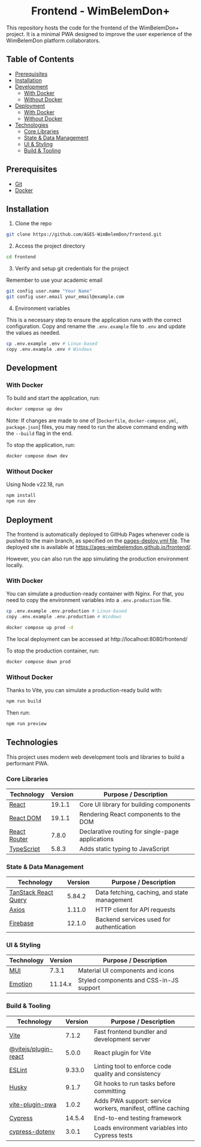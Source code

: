 <h1 style="text-align: center;">Frontend - WimBelemDon+</h1>

This repository hosts the code for the frontend of the WimBelemDon+ project. It is a minimal PWA designed to improve the user experience of the WimBelemDon platform collaborators.

<h2>Table of Contents</h2>

- [Prerequisites](#prerequisites)
- [Installation](#installation)
- [Development](#development)
  - [With Docker](#with-docker)
  - [Without Docker](#without-docker)
- [Deployment](#deployment)
  - [With Docker](#with-docker-1)
  - [Without Docker](#without-docker-1)
- [Technologies](#technologies)
  - [Core Libraries](#core-libraries)
  - [State \& Data Management](#state--data-management)
  - [UI \& Styling](#ui--styling)
  - [Build \& Tooling](#build--tooling)

## Prerequisites

- [Git](https://git-scm.com/)
- [Docker](https://www.docker.com/)

## Installation

1. Clone the repo
```sh
git clone https://github.com/AGES-WimBelemDon/frontend.git
```

2. Access the project directory
```sh
cd frontend
```

3. Verify and setup git credentials for the project

Remember to use your academic email

```sh
git config user.name "Your Name"
git config user.email your_email@example.com
```

4. Environment variables

This is a necessary step to ensure the application runs with the correct configuration.
Copy and rename the `.env.example` file to `.env` and update the values as needed.

```sh
cp .env.example .env # Linux-based
copy .env.example .env # Windows
```

## Development

### With Docker

To build and start the application, run:

```sh
docker compose up dev
```

Note: If changes are made to one of [`Dockerfile`, `docker-compose.yml`, `package.json`] files, you may need to run the above command ending with the `--build` flag in the end.

To stop the application, run:

```sh
docker compose down dev
```

### Without Docker

Using Node v22.18, run

```sh
npm install
npm run dev
```

## Deployment

The frontend is automatically deployed to GitHub Pages whenever code is pushed to the main branch, as specified on the [pages-deploy.yml file](.github/workflows/pages-deploy.yml).
The deployed site is available at https://ages-wimbelemdon.github.io/frontend/.

However, you can also run the app simulating the production environment locally.

### With Docker

You can simulate a production-ready container with Nginx. For that, you need to copy the environment variables into a `.env.production` file.

```sh
cp .env.example .env.production # Linux-based
copy .env.example .env.production # Windows
```

```sh
docker compose up prod -d
```

The local deployment can be accessed at http://localhost:8080/frontend/

To stop the production container, run:

```sh
docker compose down prod
```

### Without Docker

Thanks to Vite, you can simulate a production-ready build with:

```sh
npm run build
```

Then run:

```sh
npm run preview
```

## Technologies

This project uses modern web development tools and libraries to build a performant PWA.

### Core Libraries
| Technology | Version | Purpose / Description |
|---|---|---|
| [React](https://reactjs.org/) | 19.1.1 | Core UI library for building components |
| [React DOM](https://react.dev/reference/react-dom) | 19.1.1 | Rendering React components to the DOM |
| [React Router](https://reactrouter.com/) | 7.8.0 | Declarative routing for single-page applications |
| [TypeScript](https://www.typescriptlang.org/) | 5.8.3 | Adds static typing to JavaScript |

### State & Data Management
| Technology | Version | Purpose / Description |
|---|---|---|
| [TanStack React Query](https://tanstack.com/query/latest/docs/framework/react/installation) | 5.84.2 | Data fetching, caching, and state management |
| [Axios](https://axios-http.com/) | 1.11.0 | HTTP client for API requests |
| [Firebase](https://firebase.google.com/) | 12.1.0 | Backend services used for authentication |

### UI & Styling
| Technology | Version | Purpose / Description |
|---|---|---|
| [MUI](https://mui.com/) | 7.3.1 | Material UI components and icons |
| [Emotion](https://emotion.sh/docs/introduction) | 11.14.x | Styled components and CSS-in-JS support |

### Build & Tooling
| Technology | Version | Purpose / Description |
|---|---|---|
| [Vite](https://vite.dev/) | 7.1.2 | Fast frontend bundler and development server |
| [@vitejs/plugin-react](https://github.com/vitejs/vite-plugin-react) | 5.0.0 | React plugin for Vite |
| [ESLint](https://eslint.org/) | 9.33.0 | Linting tool to enforce code quality and consistency |
| [Husky](https://typicode.github.io/husky/#/) | 9.1.7 | Git hooks to run tasks before committing |
| [vite-plugin-pwa](https://vite-pwa-org.netlify.app/) | 1.0.2 | Adds PWA support: service workers, manifest, offline caching |
| [Cypress](https://www.cypress.io/) | 14.5.4 | End-to-end testing framework |
| [cypress-dotenv](https://www.npmjs.com/package/cypress-dotenv) | 3.0.1 | Loads environment variables into Cypress tests |

<!-- ## Screenshots (W.I.P) -->
